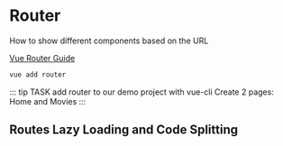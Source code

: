 # Router

How to show different components based on the URL

[Vue Router Guide](https://router.vuejs.org/guide/#html)

```bash
vue add router
```

::: tip TASK
add router to our demo project with vue-cli
Create 2 pages: Home and Movies
:::

## Routes Lazy Loading and Code Splitting


```js

```